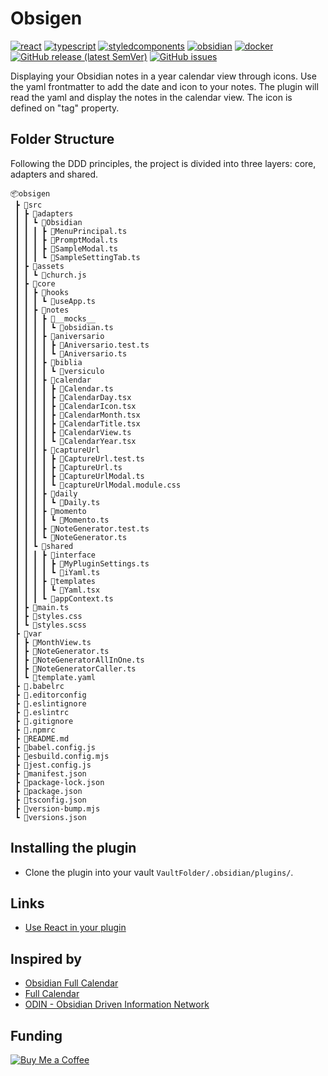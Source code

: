 # Obsigen

[![react](https://img.shields.io/badge/React-61DBFB?style=for-the-badge&logo=react&logoColor=black)](https://reactjs.org/)
[![typescript](https://img.shields.io/badge/TypeScript-3178C6?style=for-the-badge&logo=typescript&logoColor=white)](https://www.typescriptlang.org/)
[![styledcomponents](https://img.shields.io/badge/styled_components-DB7093?style=for-the-badge&logo=styledcomponents&logoColor=white)](https://styled-components.com/)
[![obsidian](https://img.shields.io/badge/obsidian-7C3AED?style=for-the-badge&logo=obsidian&logoColor=white)](https://obsidian.md/)
[![docker](https://img.shields.io/badge/docker-2496ED?style=for-the-badge&logo=docker&logoColor=white)](https://www.docker.com/)
[![GitHub release (latest SemVer)](https://img.shields.io/github/v/release/jesuserro/obsigen?style=for-the-badge&sort=semver)](https://github.com/jesuserro/obsigen/releases/)
[![GitHub issues](https://img.shields.io/github/issues/jesuserro/obsigen?style=for-the-badge)](https://github.com/jesuserro/obsigen/issues/)

Displaying your Obsidian notes in a year calendar view through icons. 
Use the yaml frontmatter to add the date and icon to your notes. The plugin will read the yaml and display the notes in the calendar view. The icon is defined on "tag" property.

## Folder Structure
Following the DDD principles, the project is divided into three layers: core, adapters and shared.
```
📦obsigen
 ┣ 📂src
 ┃ ┣ 📂adapters
 ┃ ┃ ┗ 📂Obsidian
 ┃ ┃ ┃ ┣ 📜MenuPrincipal.ts
 ┃ ┃ ┃ ┣ 📜PromptModal.ts
 ┃ ┃ ┃ ┣ 📜SampleModal.ts
 ┃ ┃ ┃ ┗ 📜SampleSettingTab.ts
 ┃ ┣ 📂assets
 ┃ ┃ ┗ 📜church.js
 ┃ ┣ 📂core
 ┃ ┃ ┣ 📂hooks
 ┃ ┃ ┃ ┗ 📜useApp.ts
 ┃ ┃ ┣ 📂notes
 ┃ ┃ ┃ ┣ 📂__mocks__
 ┃ ┃ ┃ ┃ ┗ 📜obsidian.ts
 ┃ ┃ ┃ ┣ 📂aniversario
 ┃ ┃ ┃ ┃ ┣ 📜Aniversario.test.ts
 ┃ ┃ ┃ ┃ ┗ 📜Aniversario.ts
 ┃ ┃ ┃ ┣ 📂biblia
 ┃ ┃ ┃ ┃ ┗ 📂versiculo
 ┃ ┃ ┃ ┣ 📂calendar
 ┃ ┃ ┃ ┃ ┣ 📜Calendar.ts
 ┃ ┃ ┃ ┃ ┣ 📜CalendarDay.tsx
 ┃ ┃ ┃ ┃ ┣ 📜CalendarIcon.tsx
 ┃ ┃ ┃ ┃ ┣ 📜CalendarMonth.tsx
 ┃ ┃ ┃ ┃ ┣ 📜CalendarTitle.tsx
 ┃ ┃ ┃ ┃ ┣ 📜CalendarView.ts
 ┃ ┃ ┃ ┃ ┗ 📜CalendarYear.tsx
 ┃ ┃ ┃ ┣ 📂captureUrl
 ┃ ┃ ┃ ┃ ┣ 📜CaptureUrl.test.ts
 ┃ ┃ ┃ ┃ ┣ 📜CaptureUrl.ts
 ┃ ┃ ┃ ┃ ┣ 📜CaptureUrlModal.ts
 ┃ ┃ ┃ ┃ ┗ 📜captureUrlModal.module.css
 ┃ ┃ ┃ ┣ 📂daily
 ┃ ┃ ┃ ┃ ┗ 📜Daily.ts
 ┃ ┃ ┃ ┣ 📂momento
 ┃ ┃ ┃ ┃ ┗ 📜Momento.ts
 ┃ ┃ ┃ ┣ 📜NoteGenerator.test.ts
 ┃ ┃ ┃ ┗ 📜NoteGenerator.ts
 ┃ ┃ ┗ 📂shared
 ┃ ┃ ┃ ┣ 📂interface
 ┃ ┃ ┃ ┃ ┣ 📜MyPluginSettings.ts
 ┃ ┃ ┃ ┃ ┗ 📜iYaml.ts
 ┃ ┃ ┃ ┣ 📂templates
 ┃ ┃ ┃ ┃ ┗ 📜Yaml.tsx
 ┃ ┃ ┃ ┗ 📜appContext.ts
 ┃ ┣ 📜main.ts
 ┃ ┣ 📜styles.css
 ┃ ┗ 📜styles.scss
 ┣ 📂var
 ┃ ┣ 📜MonthView.ts
 ┃ ┣ 📜NoteGenerator.ts
 ┃ ┣ 📜NoteGeneratorAllInOne.ts
 ┃ ┣ 📜NoteGeneratorCaller.ts
 ┃ ┗ 📜template.yaml
 ┣ 📜.babelrc
 ┣ 📜.editorconfig
 ┣ 📜.eslintignore
 ┣ 📜.eslintrc
 ┣ 📜.gitignore
 ┣ 📜.npmrc
 ┣ 📜README.md
 ┣ 📜babel.config.js
 ┣ 📜esbuild.config.mjs
 ┣ 📜jest.config.js
 ┣ 📜manifest.json
 ┣ 📜package-lock.json
 ┣ 📜package.json
 ┣ 📜tsconfig.json
 ┣ 📜version-bump.mjs
 ┗ 📜versions.json
```
## Installing the plugin
- Clone the plugin into your vault `VaultFolder/.obsidian/plugins/`.
## Links
- [Use React in your plugin](https://docs.obsidian.md/Plugins/Getting+started/Use+React+in+your+plugin)
## Inspired by
- [Obsidian Full Calendar](https://github.com/davish/obsidian-full-calendar)
- [Full Calendar](https://github.com/fullcalendar/fullcalendar)
- [ODIN - Obsidian Driven Information Network](https://github.com/memgraph/odin)
## Funding
[![Buy Me a Coffee](https://img.shields.io/badge/-Buy%20Me%20a%20Coffee-orange?style=flat&logo=buy-me-a-coffee&logoColor=white)](https://www.buymeacoffee.com/jesuserro)